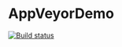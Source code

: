 # AppVeyorDemo

[![Build status](https://ci.appveyor.com/api/projects/status/s1l1xta3m04emg5x?svg=true)](https://ci.appveyor.com/project/jeremymeng/appveyordemo)
